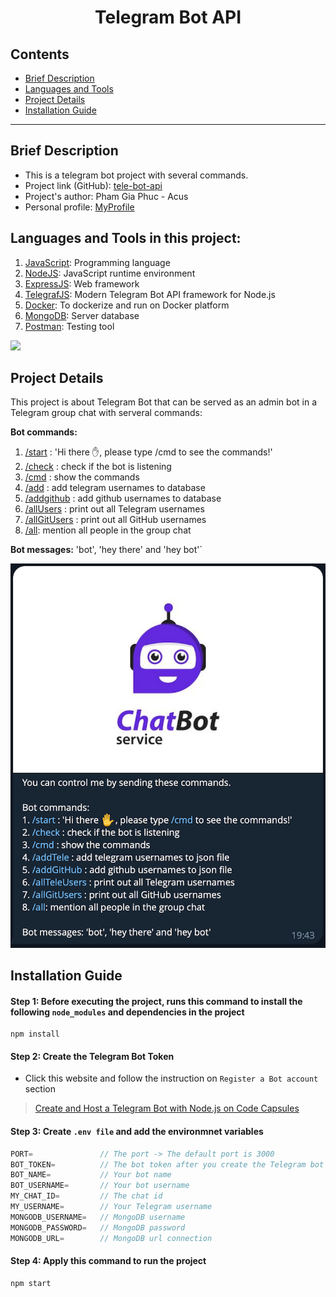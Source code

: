 <h1 align="center">Telegram Bot API</h1>

## Contents
- [Brief Description](#brief-description)
- [Languages and Tools](#languages-and-tools-in-this-project)
- [Project Details](#project-details)
- [Installation Guide](#installation-guide)

---
## Brief Description
- This is a telegram bot project with several commands. 
- Project link (GitHub): [tele-bot-api](https://github.com/phamgiaphuc/CurriculumVitaeBuilder)
- Project's author: Pham Gia Phuc - Acus
- Personal profile: [MyProfile](https://github.com/phamgiaphuc)

## Languages and Tools in this project:
1. [JavaScript](https://en.wikipedia.org/wiki/JavaScript): Programming language
1. [NodeJS](https://nodejs.org/en): JavaScript runtime environment
2. [ExpressJS](https://expressjs.com/): Web framework
3. [TelegrafJS](https://www.npmjs.com/package/telegraf): Modern Telegram Bot API framework for Node.js
4. [Docker](https://www.docker.com/): To dockerize and run on Docker platform
5. [MongoDB](mongodb.com): Server database
6. [Postman](https://www.postman.com/product/what-is-postman/): Testing tool

<p>
  <a href="https://skillicons.dev">
    <img src="https://skillicons.dev/icons?i=js,nodejs,expressjs,docker,mongodb,postman"/>
  </a>
</p>

## Project Details
This project is about Telegram Bot that can be served as an admin bot in a Telegram group chat with serveral commands:

**Bot commands:**
1. [/start]() : 'Hi there ✋, please type /cmd to see the commands!'
2. [/check]() : check if the bot is listening
3. [/cmd]() : show the commands
4. [/add]() : add telegram usernames to database
5. [/addgithub]() : add github usernames to database
6. [/allUsers]() : print out all Telegram usernames
7. [/allGitUsers]() : print out all GitHub usernames
8. [/all](): mention all people in the group chat

**Bot messages:** 'bot', 'hey there' and 'hey bot'`

<p align="center">
  <img src="./images/preview.png"
</p>

## Installation Guide
#### Step 1: Before executing the project, runs this command to install the following `node_modules` and dependencies in the project
```
npm install
```
#### Step 2: Create the Telegram Bot Token
- Click this website and follow the instruction on `Register a Bot account` section
> [Create and Host a Telegram Bot with Node.js on Code Capsules
](https://codecapsules.io/docs/tutorials/create-nodejs-telegram-bot/#polling-vs-webhooks)
#### Step 3: Create `.env file` and add the environmnet variables
```js
PORT=               // The port -> The default port is 3000
BOT_TOKEN=          // The bot token after you create the Telegram bot
BOT_NAME=           // Your bot name
BOT_USERNAME=       // Your bot username
MY_CHAT_ID=         // The chat id
MY_USERNAME=        // Your Telegram username
MONGODB_USERNAME=   // MongoDB username
MONGODB_PASSWORD=   // MongoDB password
MONGODB_URL=        // MongoDB url connection
```
#### Step 4: Apply this command to run the project 
```
npm start
```

